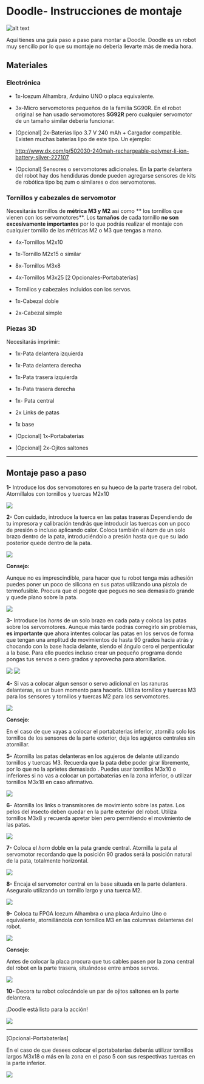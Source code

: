 # Doodle- Instrucciones de montaje

![alt text](/pictures/Doodle_16)

Aquí tienes una guía paso a paso para montar a Doodle. Doodle es un robot muy sencillo por lo que su montaje no debería llevarte más de media hora.

## Materiales

### Electrónica

* 1x-Icezum Alhambra, Arduino UNO o placa equivalente.

* 3x-Micro servomotores pequeños de la familia SG90R. En el robot original se han usado servomotores **SG92R** pero cualquier servomotor de un tamaño similar debería funcionar.

* [Opcional] 2x-Baterías lipo 3.7 V 240 mAh + Cargador compatible. Existen muchas baterías lipo de este tipo. Un ejemplo:

  http://www.dx.com/p/502030-240mah-rechargeable-polymer-li-ion-battery-silver-227107


* [Opcional] Sensores o servomotores adicionales. En la parte delantera del robot hay dos hendiduras donde pueden agregarse sensores de kits de robótica tipo bq zum o similares o dos servomotores.

### Tornillos y cabezales de servomotor

Necesitarás tornillos de **métrica M3 y M2** asi como ** los tornillos que vienen con los servomotores**. Los **tamaños** de cada tornillo **no son excesivamente importantes** por lo que podrás realizar el montaje con cualquier tornillo de las métricas M2 o M3 que tengas a mano.

* 4x-Tornillos M2x10

* 1x-Tornillo M2x15 o similar

* 8x-Tornillos M3x8

* 4x-Tornillos M3x25 [2 Opcionales-Portabaterías]

* Tornillos y cabezales incluidos con los servos.

* 1x-Cabezal doble

* 2x-Cabezal simple

### Piezas 3D

Necesitarás imprimir:

* 1x-Pata delantera izquierda

* 1x-Pata delantera derecha

* 1x-Pata trasera izquierda

* 1x-Pata trasera derecha

* 1x- Pata central

* 2x Links de patas

* 1x base

* [Opcional] 1x-Portabaterias

* [Opcional] 2x-Ojitos saltones


***
## Montaje paso a paso

**1-** Introduce los dos servomotores en su hueco de la parte trasera del robot. Atorníllalos con tornillos y tuercas M2x10

  ![](pictures/Doodle_23)

**2-** Con cuidado, introduce la tuerca en las patas traseras Dependiendo de tu impresora y calibración tendrás que introducir las tuercas con un poco de presión o incluso aplicando calor. Coloca también el *horn* de un solo brazo dentro de la pata, introduciéndolo a presión hasta que que su lado posterior quede dentro de la pata.

  ![](pictures/Doodle_14)

  **Consejo:**

  Aunque no es imprescindible,  para hacer que tu robot tenga más adhesión puedes poner un poco de silicona en sus patas utilizando una pistola de termofusible. Procura que el pegote que pegues no sea demasiado grande y quede plano sobre la pata.

  ![](pictures/Doodle_13)

**3-** Introduce los *horns* de un solo brazo en cada pata y coloca las patas sobre los servomotores. Aunque más tarde podrás corregirlo sin problemas, **es importante** que ahora intentes colocar las patas en los servos de forma que tengan una amplitud de movimientos de hasta 90 grados hacia atrás y chocando con la base hacia delante, siendo el ángulo cero el perpenticular a la base. Para ello puedes incluso crear un pequeño programa donde pongas tus servos a cero grados y aprovecha para atornillarlos.

  ![](pictures/Doodle_19)   ![](pictures/Doodle_20)

**4-** Si vas a colocar algun sensor o servo adicional en las ranuras delanteras, es un buen momento para hacerlo. Utiliza tornillos y tuercas M3 para los sensores y tornillos y tuercas M2 para los servomotores.

  ![](pictures/Doodle_5)

  **Consejo:**

  En el caso de que vayas a colocar el portabaterias inferior, atornilla solo los tornillos de los sensores de la parte exterior, deja los agujeros centrales sin atornillar.     

**5-** Atornilla las patas delanteras en los agujeros de delante utilizando tornillos y tuercas M3. Recuerda que la pata debe poder girar libremente, por lo que no la aprietes demasiado . Puedes usar tornillos M3x10 o inferiores si no vas a colocar un portabaterias en la zona inferior, o utilizar tornillos M3x18 en caso afirmativo.

  ![](pictures/Doodle_8)

**6-** Atornilla los links o transmisores de movimiento sobre las patas. Los pelos del insecto deben quedar en la parte exterior del robot. Utiliza tornillos M3x8 y recuerda apretar bien pero permitiendo el movimiento de las patas.

  ![](pictures/Doodle_2)

**7-** Coloca el *horn* doble en la pata grande central. Atornilla la pata al servomotor recordando que la posición 90 grados será la posición natural de la pata, totalmente horizontal.

  ![](pictures/Doodle_10)

**8-** Encaja el servomotor central en la base situada en la parte delantera. Aseguralo utilizando un tornillo largo y una  tuerca M2.

  ![](pictures/Doodle_4)

**9-**  Coloca tu FPGA Icezum Alhambra o una placa Arduino Uno o equivalente, atornillándola con tornillos M3 en las columnas delanteras del robot.

  ![](pictures/Doodle_3)

  **Consejo:**

  Antes de colocar la placa procura que tus cables pasen por la zona central del robot en la parte trasera, situándose entre ambos servos.

  ![](pictures/Doodle_22)

**10-** Decora tu robot colocándole un par de ojitos saltones en la parte delantera.

  ¡Doodle está listo para la acción!

  ![](pictures/Doodle_12)    

***
[Opcional-Portabaterías]

En el caso de que desees colocar el portabaterias deberás utilizar tornillos largos M3x18 o más en la zona en el paso 5 con sus respectivas tuercas en la parte inferior.

![](pictures/Doodle_15)
